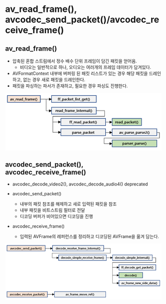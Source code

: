 # av\_read\_frame\(\), avcodec\_send\_packet\(\)/avcodec\_receive\_frame\(\)

## av\_read\_frame\(\)

* 압축된 혼합 스트림에서 정수 배수 단위 프레임이 담긴 패킷을 얻어옴.
  * 비디오는 일반적으로 하나, 오디오는 여러개의 프레임 데이터가 담겨있다.
* AVFormatContext 내부에 버퍼링 된 패킷 리스트가 있는 경우 해당 패킷을 드레인하고, 없는 경우 새로 패킷을 드레인한다.
* 패킷을 파싱하는 파서가 존재하고, 필요한 경우 파싱도 진행한다.

![](../../../../.gitbook/assets/image-5-%20%281%29.png)

## avcodec\_send\_packet\(\), avcodec\_receive\_frame\(\)

* avcodec\_decode\_video2\(\), avcodec\_decode\_audio4\(\) deprecated
* avcodec\_send\_packet\(\)
  * 내부의 패킷 참조를 해제하고 새로 입력된 패킷을 참조
  * 내부 패킷을 비트스트림 필터로 전달
  * 디코딩 버퍼가 비어있으면 디코딩을 진행
* avcodec\_receive\_frame\(\)

  * 입력된 AVFrame의 레퍼런스를 정리하고 디코딩된 AVFrame을 옮겨 담는다.

![](../../../../.gitbook/assets/image-6-%20%281%29.png)



